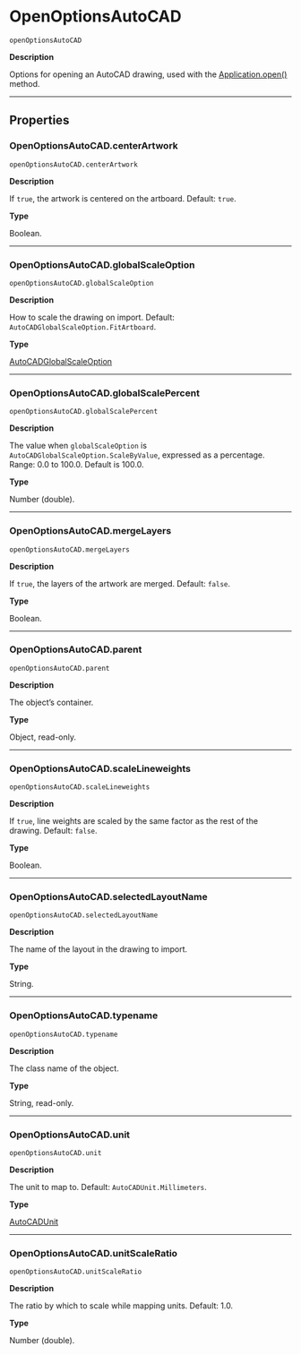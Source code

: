 <a id="jsobjref-openoptionsautocad"></a>

# OpenOptionsAutoCAD

`openOptionsAutoCAD`

**Description**

Options for opening an AutoCAD drawing, used with the [Application.open()](Application.md#jsobjref-application-open) method.

---

## Properties

<a id="jsobjref-openoptionsautocad-centerartwork"></a>

### OpenOptionsAutoCAD.centerArtwork

`openOptionsAutoCAD.centerArtwork`

**Description**

If `true`, the artwork is centered on the artboard. Default: `true`.

**Type**

Boolean.

---

<a id="jsobjref-openoptionsautocad-globalscaleoption"></a>

### OpenOptionsAutoCAD.globalScaleOption

`openOptionsAutoCAD.globalScaleOption`

**Description**

How to scale the drawing on import. Default: `AutoCADGlobalScaleOption.FitArtboard`.

**Type**

[AutoCADGlobalScaleOption](scripting-constants.md#jsobjref-scripting-constants-autocadglobalscaleoption)

---

<a id="jsobjref-openoptionsautocad-globalscalepercent"></a>

### OpenOptionsAutoCAD.globalScalePercent

`openOptionsAutoCAD.globalScalePercent`

**Description**

The value when `globalScaleOption` is `AutoCADGlobalScaleOption.ScaleByValue`, expressed as a percentage. Range: 0.0 to 100.0. Default is 100.0.

**Type**

Number (double).

---

<a id="jsobjref-openoptionsautocad-mergelayers"></a>

### OpenOptionsAutoCAD.mergeLayers

`openOptionsAutoCAD.mergeLayers`

**Description**

If `true`, the layers of the artwork are merged. Default: `false`.

**Type**

Boolean.

---

<a id="jsobjref-openoptionsautocad-parent"></a>

### OpenOptionsAutoCAD.parent

`openOptionsAutoCAD.parent`

**Description**

The object’s container.

**Type**

Object, read-only.

---

<a id="jsobjref-openoptionsautocad-scalelineweights"></a>

### OpenOptionsAutoCAD.scaleLineweights

`openOptionsAutoCAD.scaleLineweights`

**Description**

If `true`, line weights are scaled by the same factor as the rest of the drawing. Default: `false`.

**Type**

Boolean.

---

<a id="jsobjref-openoptionsautocad-selectedlayoutname"></a>

### OpenOptionsAutoCAD.selectedLayoutName

`openOptionsAutoCAD.selectedLayoutName`

**Description**

The name of the layout in the drawing to import.

**Type**

String.

---

<a id="jsobjref-openoptionsautocad-typename"></a>

### OpenOptionsAutoCAD.typename

`openOptionsAutoCAD.typename`

**Description**

The class name of the object.

**Type**

String, read-only.

---

<a id="jsobjref-openoptionsautocad-unit"></a>

### OpenOptionsAutoCAD.unit

`openOptionsAutoCAD.unit`

**Description**

The unit to map to. Default: `AutoCADUnit.Millimeters`.

**Type**

[AutoCADUnit](scripting-constants.md#jsobjref-scripting-constants-autocadunit)

---

<a id="jsobjref-openoptionsautocad-unitscaleratio"></a>

### OpenOptionsAutoCAD.unitScaleRatio

`openOptionsAutoCAD.unitScaleRatio`

**Description**

The ratio by which to scale while mapping units. Default: 1.0.

**Type**

Number (double).
